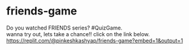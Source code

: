 # friends-game
Do you watched FRIENDS series? #QuizGame.   
wanna try out, lets take a chance!! click on the link below.   
https://replit.com/@pinkeshkashyap/friends-game?embed=1&output=1
